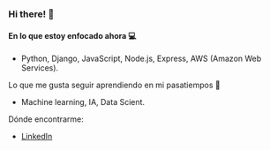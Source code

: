 ### Hi there! 👋

#### En lo que estoy enfocado ahora :computer:
- Python, Django, JavaScript, Node.js, Express, AWS (Amazon Web Services).

Lo que me gusta seguir aprendiendo en mi pasatiempos 🤖
- Machine learning, IA, Data Scient.

Dónde encontrarme:
- [LinkedIn](https://www.linkedin.com/in/brian-castro-071176161)

<!--
**brian24C/brian24c** is a ✨ _special_ ✨ repository because its `README.md` (this file) appears on your GitHub profile.

Here are some ideas to get you started:

- 🔭 I’m currently working on ...
- 🌱 I’m currently learning ...
- 👯 I’m looking to collaborate on ...
- 🤔 I’m looking for help with ...
- 💬 Ask me about ...
- 📫 How to reach me: ...
- 😄 Pronouns: ...
- ⚡ Fun fact: ...
-->
